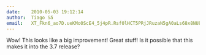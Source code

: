 ```yaml
---
date:    2010-05-03 19:12:14
author:  Tiago Sá
email:   XT_Fkn6_ao7D.ueKMo0ScE4_5j4pR.Rsf0lHCT5PRjJRuzaN5gA0aLs68x8NUEUg==
---
```


Wow! This looks like a big improvement! Great stuff! Is it possible
that this makes it into the 3.7 release?
